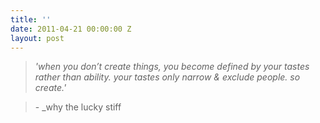 ```yaml
---
title: ''
date: 2011-04-21 00:00:00 Z
layout: post
---
```


> _'when you don’t create things, you become defined by your tastes rather than
ability. your tastes only narrow & exclude people. so create.'_

> \- _why the lucky stiff
